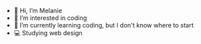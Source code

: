 - 👋 Hi, I’m Melanie
- 👀 I’m interested in coding
- 🌱 I’m currently learning coding, but I don't know where to start
- 💻 Studying web design

<!---
melange2000/melange2000 is a ✨ special ✨ repository because its `README.md` (this file) appears on your GitHub profile.
You can click the Preview link to take a look at your changes.
--->
